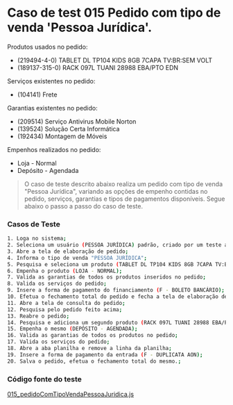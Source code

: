 # Caso de test 015 Pedido com tipo de venda 'Pessoa Jurídica'.
Produtos usados no pedido:

  - (219494-4-0) TABLET DL TP104 KIDS 8GB 7CAPA TV:BR:SEM VOLT
  - (189137-315-0) RACK 097L TUANI 28988 EBA/PTO EDN

Serviços existentes no pedido:

  - (104141) Frete

Garantias existentes no pedido:

  - (209514) Serviço Antivirus Mobile Norton
  - (139524) Solução Certa Informática
  - (192434) Montagem de Móveis

Empenhos realizados no pedido:

  - Loja - Normal
  - Depósito - Agendada

> O caso de teste descrito abaixo realiza um pedido com tipo de venda "Pessoa Jurídica", variando as opções de empenho contidas no pedido, serviços, garantias e tipos de pagamentos disponíveis. Segue abaixo o passo a passo do caso de teste.

### Casos de Teste
```sh
1. Loga no sistema;
2. Seleciona um usuário (PESSOA JURÍDICA) padrão, criado por um teste automatizado;
3. Abre a tela de elaboração de pedido;
4. Informa o tipo de venda "PESSOA JURÍDICA";
5. Pesquisa e seleciona um produto (TABLET DL TP104 KIDS 8GB 7CAPA TV:BR:SEM VOLT), que contém as seguintes garantias (SERVICO ANTIVIRUS MOBILE NORTON, SOLUÇÃO CERTA INFORMÁTICA);
6. Empenha o produto (LOJA - NORMAL);
7. Valida as garantias de todos os produtos inseridos no pedido;
8. Valida os serviços do pedido;
9. Insere a forma de pagamento do financiamento (F - BOLETO BANCÁRIO);
10. Efetua o fechamento total do pedido e fecha a tela de elaboração de pedido;
11. Abre a tela de consulta do pedido;
12. Pesquisa pelo pedido feito acima;
13. Reabre o pedido;
14. Pesquisa e adiciona um segundo produto (RACK 097L TUANI 28988 EBA/PTO EDN), contendo as seguinte garantias (MONTAGEM DE MÓVEIS);
15. Empenha o mesmo (DEPÓSITO - AGENDADA);
16. Valida as garantias de todos os produtos no pedido;
17. Valida os serviços do pedido;
18. Abre a aba planilha e remove a linha da planilha;
19. Insere a forma de pagamento da entrada (F - DUPLICATA AON);
20. Salva o pedido, efetua o fechamento total do mesmo.;
```
### Código fonte do teste
[015_pedidoComTipoVendaPessoaJuridica.js](Testes/test/novos_testes/015_pedidoComTipoVendaPessoaJuridica.js)
